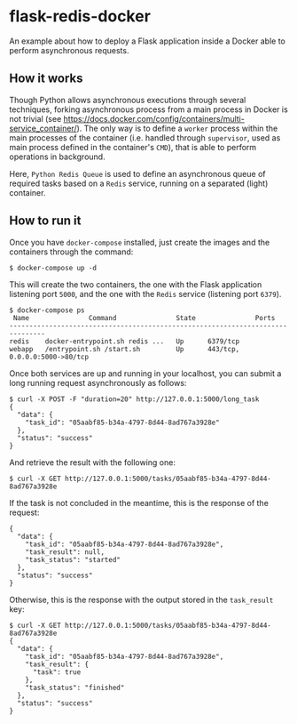 flask-redis-docker
==================

An example about how to deploy a Flask application inside a Docker able to perform
asynchronous requests.

How it works
------------

Though Python allows asynchronous executions through several techniques, forking
asynchronous process from a main process in Docker is not trivial (see 
https://docs.docker.com/config/containers/multi-service_container/). The only
way is to define a `worker` process within the main processes of the container
(i.e. handled through `supervisor`, used as main process defined in the container's
`CMD`), that is able to perform operations in background.

Here, `Python Redis Queue` is used to define an asynchronous queue of required tasks
based on a `Redis` service, running on a separated (light) container.

How to run it
-------------

Once you have `docker-compose` installed, just create the images and the containers
through the command:

```
$ docker-compose up -d

```

This will create the two containers, the one with the Flask application listening
port `5000`, and the one with the `Redis` service (listening port `6379`).

```
$ docker-compose ps
 Name               Command               State               Ports            
-------------------------------------------------------------------------------
redis    docker-entrypoint.sh redis ...   Up      6379/tcp                     
webapp   /entrypoint.sh /start.sh         Up      443/tcp, 0.0.0.0:5000->80/tcp
```

Once both services are up and running in your localhost, you can submit a long running
request asynchronously as follows:

```
$ curl -X POST -F "duration=20" http://127.0.0.1:5000/long_task
{
  "data": {
    "task_id": "05aabf85-b34a-4797-8d44-8ad767a3928e"
  }, 
  "status": "success"
}
```

And retrieve the result with the following one:

```
$ curl -X GET http://127.0.0.1:5000/tasks/05aabf85-b34a-4797-8d44-8ad767a3928e
```

If the task is not concluded in the meantime, this is the response of the request:

```
{
  "data": {
    "task_id": "05aabf85-b34a-4797-8d44-8ad767a3928e", 
    "task_result": null, 
    "task_status": "started"
  }, 
  "status": "success"
}
```

Otherwise, this is the response with the output stored in the `task_result` key:

```
$ curl -X GET http://127.0.0.1:5000/tasks/05aabf85-b34a-4797-8d44-8ad767a3928e
{
  "data": {
    "task_id": "05aabf85-b34a-4797-8d44-8ad767a3928e", 
    "task_result": {
      "task": true
    }, 
    "task_status": "finished"
  }, 
  "status": "success"
}
```
